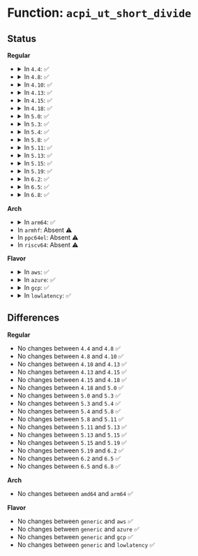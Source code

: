 # Function: <code>acpi_ut_short_divide</code>

## Status
<b>Regular</b>
<ul>
<li>
<details>
<summary>In <code>4.4</code>: ✅</summary>

```c
acpi_status acpi_ut_short_divide(u64 in_dividend, u32 divisor, u64 *out_quotient, u32 *out_remainder);
```

**Collision:** Unique Global

**Inline:** No

**Transformation:** False

**Instances:**

```
In drivers/acpi/acpica/utmath.c (ffffffff814a87a7)
Location: drivers/acpi/acpica/utmath.c:274
Inline: False
Direct callers:
  - drivers/acpi/acpica/exconvrt.c:acpi_ex_convert_to_ascii
  - drivers/acpi/acpica/exoparg1.c:acpi_ex_opcode_1A_1T_1R
  - drivers/acpi/acpica/exutils.c:acpi_ex_integer_to_string
  - drivers/acpi/acpica/exutils.c:acpi_ex_integer_to_string
  - drivers/acpi/acpica/utnonansi.c:acpi_ut_strtoul64
```
**Symbols:**

```
ffffffff814a87a7-ffffffff814a8801: acpi_ut_short_divide (STB_GLOBAL)
```
</details>
</li>
<li>
<details>
<summary>In <code>4.8</code>: ✅</summary>

```c
acpi_status acpi_ut_short_divide(u64 in_dividend, u32 divisor, u64 *out_quotient, u32 *out_remainder);
```

**Collision:** Unique Global

**Inline:** No

**Transformation:** False

**Instances:**

```
In drivers/acpi/acpica/utmath.c (ffffffff814f7a6d)
Location: drivers/acpi/acpica/utmath.c:276
Inline: False
Direct callers:
  - drivers/acpi/acpica/exconvrt.c:acpi_ex_convert_to_ascii
  - drivers/acpi/acpica/exoparg1.c:acpi_ex_opcode_1A_1T_1R
  - drivers/acpi/acpica/exutils.c:acpi_ex_integer_to_string
  - drivers/acpi/acpica/exutils.c:acpi_ex_integer_to_string
  - drivers/acpi/acpica/utnonansi.c:acpi_ut_strtoul64
```
**Symbols:**

```
ffffffff814f7a6d-ffffffff814f7ac7: acpi_ut_short_divide (STB_GLOBAL)
```
</details>
</li>
<li>
<details>
<summary>In <code>4.10</code>: ✅</summary>

```c
acpi_status acpi_ut_short_divide(u64 in_dividend, u32 divisor, u64 *out_quotient, u32 *out_remainder);
```

**Collision:** Unique Global

**Inline:** No

**Transformation:** False

**Instances:**

```
In drivers/acpi/acpica/utmath.c (ffffffff8151a689)
Location: drivers/acpi/acpica/utmath.c:276
Inline: False
Direct callers:
  - drivers/acpi/acpica/exconvrt.c:acpi_ex_convert_to_ascii
  - drivers/acpi/acpica/exoparg1.c:acpi_ex_opcode_1A_1T_1R
  - drivers/acpi/acpica/exutils.c:acpi_ex_integer_to_string
  - drivers/acpi/acpica/exutils.c:acpi_ex_integer_to_string
```
**Symbols:**

```
ffffffff8151a689-ffffffff8151a6e3: acpi_ut_short_divide (STB_GLOBAL)
```
</details>
</li>
<li>
<details>
<summary>In <code>4.13</code>: ✅</summary>

```c
acpi_status acpi_ut_short_divide(u64 in_dividend, u32 divisor, u64 *out_quotient, u32 *out_remainder);
```

**Collision:** Unique Global

**Inline:** No

**Transformation:** False

**Instances:**

```
In drivers/acpi/acpica/utmath.c (ffffffff8152aeb0)
Location: drivers/acpi/acpica/utmath.c:276
Inline: False
Direct callers:
  - drivers/acpi/acpica/exconvrt.c:acpi_ex_convert_to_ascii
  - drivers/acpi/acpica/exoparg1.c:acpi_ex_opcode_1A_1T_1R
  - drivers/acpi/acpica/exutils.c:acpi_ex_integer_to_string
  - drivers/acpi/acpica/exutils.c:acpi_ex_integer_to_string
```
**Symbols:**

```
ffffffff8152aeb0-ffffffff8152af09: acpi_ut_short_divide (STB_GLOBAL)
```
</details>
</li>
<li>
<details>
<summary>In <code>4.15</code>: ✅</summary>

```c
acpi_status acpi_ut_short_divide(u64 in_dividend, u32 divisor, u64 *out_quotient, u32 *out_remainder);
```

**Collision:** Unique Global

**Inline:** No

**Transformation:** False

**Instances:**

```
In drivers/acpi/acpica/utmath.c (ffffffff815845f7)
Location: drivers/acpi/acpica/utmath.c:480
Inline: False
Direct callers:
  - drivers/acpi/acpica/exconvrt.c:acpi_ex_convert_to_ascii
  - drivers/acpi/acpica/exoparg1.c:acpi_ex_opcode_1A_1T_1R
  - drivers/acpi/acpica/exutils.c:acpi_ex_integer_to_string
  - drivers/acpi/acpica/exutils.c:acpi_ex_integer_to_string
  - drivers/acpi/acpica/utstrsuppt.c:acpi_ut_insert_digit
```
**Symbols:**

```
ffffffff815845f7-ffffffff815846c3: acpi_ut_short_divide (STB_GLOBAL)
```
</details>
</li>
<li>
<details>
<summary>In <code>4.18</code>: ✅</summary>

```c
acpi_status acpi_ut_short_divide(u64 in_dividend, u32 divisor, u64 *out_quotient, u32 *out_remainder);
```

**Collision:** Unique Global

**Inline:** No

**Transformation:** False

**Instances:**

```
In drivers/acpi/acpica/utmath.c (ffffffff815bb78b)
Location: drivers/acpi/acpica/utmath.c:444
Inline: False
Direct callers:
  - drivers/acpi/acpica/exconvrt.c:acpi_ex_convert_to_ascii
  - drivers/acpi/acpica/exoparg1.c:acpi_ex_opcode_1A_1T_1R
  - drivers/acpi/acpica/exutils.c:acpi_ex_integer_to_string
  - drivers/acpi/acpica/exutils.c:acpi_ex_integer_to_string
  - drivers/acpi/acpica/utstrsuppt.c:acpi_ut_insert_digit
```
**Symbols:**

```
ffffffff815bb78b-ffffffff815bb857: acpi_ut_short_divide (STB_GLOBAL)
```
</details>
</li>
<li>
<details>
<summary>In <code>5.0</code>: ✅</summary>

```c
acpi_status acpi_ut_short_divide(u64 in_dividend, u32 divisor, u64 *out_quotient, u32 *out_remainder);
```

**Collision:** Unique Global

**Inline:** No

**Transformation:** False

**Instances:**

```
In drivers/acpi/acpica/utmath.c (ffffffff815d4bdd)
Location: drivers/acpi/acpica/utmath.c:444
Inline: False
Direct callers:
  - drivers/acpi/acpica/exconvrt.c:acpi_ex_convert_to_ascii
  - drivers/acpi/acpica/exoparg1.c:acpi_ex_opcode_1A_1T_1R
  - drivers/acpi/acpica/exutils.c:acpi_ex_integer_to_string
  - drivers/acpi/acpica/exutils.c:acpi_ex_integer_to_string
  - drivers/acpi/acpica/utstrsuppt.c:acpi_ut_insert_digit
```
**Symbols:**

```
ffffffff815d4bdd-ffffffff815d4ca9: acpi_ut_short_divide (STB_GLOBAL)
```
</details>
</li>
<li>
<details>
<summary>In <code>5.3</code>: ✅</summary>

```c
acpi_status acpi_ut_short_divide(u64 in_dividend, u32 divisor, u64 *out_quotient, u32 *out_remainder);
```

**Collision:** Unique Global

**Inline:** No

**Transformation:** False

**Instances:**

```
In drivers/acpi/acpica/utmath.c (ffffffff81606559)
Location: drivers/acpi/acpica/utmath.c:444
Inline: False
Direct callers:
  - drivers/acpi/acpica/exconvrt.c:acpi_ex_convert_to_ascii
  - drivers/acpi/acpica/exoparg1.c:acpi_ex_opcode_1A_1T_1R
  - drivers/acpi/acpica/exutils.c:acpi_ex_integer_to_string
  - drivers/acpi/acpica/exutils.c:acpi_ex_integer_to_string
  - drivers/acpi/acpica/utstrsuppt.c:acpi_ut_insert_digit
```
**Symbols:**

```
ffffffff81606559-ffffffff81606625: acpi_ut_short_divide (STB_GLOBAL)
```
</details>
</li>
<li>
<details>
<summary>In <code>5.4</code>: ✅</summary>

```c
acpi_status acpi_ut_short_divide(u64 in_dividend, u32 divisor, u64 *out_quotient, u32 *out_remainder);
```

**Collision:** Unique Global

**Inline:** No

**Transformation:** False

**Instances:**

```
In drivers/acpi/acpica/utmath.c (ffffffff816279f4)
Location: drivers/acpi/acpica/utmath.c:444
Inline: False
Direct callers:
  - drivers/acpi/acpica/exconvrt.c:acpi_ex_convert_to_ascii
  - drivers/acpi/acpica/exoparg1.c:acpi_ex_opcode_1A_1T_1R
  - drivers/acpi/acpica/exutils.c:acpi_ex_integer_to_string
  - drivers/acpi/acpica/exutils.c:acpi_ex_integer_to_string
  - drivers/acpi/acpica/utstrsuppt.c:acpi_ut_insert_digit
```
**Symbols:**

```
ffffffff816279f4-ffffffff81627ac0: acpi_ut_short_divide (STB_GLOBAL)
```
</details>
</li>
<li>
<details>
<summary>In <code>5.8</code>: ✅</summary>

```c
acpi_status acpi_ut_short_divide(u64 in_dividend, u32 divisor, u64 *out_quotient, u32 *out_remainder);
```

**Collision:** Unique Global

**Inline:** No

**Transformation:** False

**Instances:**

```
In drivers/acpi/acpica/utmath.c (ffffffff816d41b3)
Location: drivers/acpi/acpica/utmath.c:444
Inline: False
Direct callers:
  - drivers/acpi/acpica/exconvrt.c:acpi_ex_convert_to_ascii
  - drivers/acpi/acpica/exoparg1.c:acpi_ex_opcode_1A_1T_1R
  - drivers/acpi/acpica/exutils.c:acpi_ex_integer_to_string
  - drivers/acpi/acpica/exutils.c:acpi_ex_integer_to_string
  - drivers/acpi/acpica/utstrsuppt.c:acpi_ut_insert_digit
```
**Symbols:**

```
ffffffff816d41b3-ffffffff816d427f: acpi_ut_short_divide (STB_GLOBAL)
```
</details>
</li>
<li>
<details>
<summary>In <code>5.11</code>: ✅</summary>

```c
acpi_status acpi_ut_short_divide(u64 in_dividend, u32 divisor, u64 *out_quotient, u32 *out_remainder);
```

**Collision:** Unique Global

**Inline:** No

**Transformation:** False

**Instances:**

```
In drivers/acpi/acpica/utmath.c (ffffffff816f2180)
Location: drivers/acpi/acpica/utmath.c:444
Inline: False
Direct callers:
  - drivers/acpi/acpica/exconvrt.c:acpi_ex_convert_to_ascii
  - drivers/acpi/acpica/exoparg1.c:acpi_ex_opcode_1A_1T_1R
  - drivers/acpi/acpica/exutils.c:acpi_ex_integer_to_string
  - drivers/acpi/acpica/exutils.c:acpi_ex_integer_to_string
  - drivers/acpi/acpica/utstrsuppt.c:acpi_ut_insert_digit
```
**Symbols:**

```
ffffffff816f2180-ffffffff816f224c: acpi_ut_short_divide (STB_GLOBAL)
```
</details>
</li>
<li>
<details>
<summary>In <code>5.13</code>: ✅</summary>

```c
acpi_status acpi_ut_short_divide(u64 in_dividend, u32 divisor, u64 *out_quotient, u32 *out_remainder);
```

**Collision:** Unique Global

**Inline:** No

**Transformation:** False

**Instances:**

```
In drivers/acpi/acpica/utmath.c (ffffffff816d4027)
Location: drivers/acpi/acpica/utmath.c:444
Inline: False
Direct callers:
  - drivers/acpi/acpica/exconvrt.c:acpi_ex_convert_to_ascii
  - drivers/acpi/acpica/exoparg1.c:acpi_ex_opcode_1A_1T_1R
  - drivers/acpi/acpica/exutils.c:acpi_ex_integer_to_string
  - drivers/acpi/acpica/exutils.c:acpi_ex_integer_to_string
  - drivers/acpi/acpica/utstrsuppt.c:acpi_ut_insert_digit
```
**Symbols:**

```
ffffffff816d4027-ffffffff816d40f3: acpi_ut_short_divide (STB_GLOBAL)
```
</details>
</li>
<li>
<details>
<summary>In <code>5.15</code>: ✅</summary>

```c
acpi_status acpi_ut_short_divide(u64 in_dividend, u32 divisor, u64 *out_quotient, u32 *out_remainder);
```

**Collision:** Unique Global

**Inline:** No

**Transformation:** False

**Instances:**

```
In drivers/acpi/acpica/utmath.c (ffffffff8174b8fe)
Location: drivers/acpi/acpica/utmath.c:444
Inline: False
Direct callers:
  - drivers/acpi/acpica/exconvrt.c:acpi_ex_convert_to_ascii
  - drivers/acpi/acpica/exoparg1.c:acpi_ex_opcode_1A_1T_1R
  - drivers/acpi/acpica/exutils.c:acpi_ex_integer_to_string
  - drivers/acpi/acpica/exutils.c:acpi_ex_integer_to_string
  - drivers/acpi/acpica/utstrsuppt.c:acpi_ut_insert_digit
```
**Symbols:**

```
ffffffff8174b8fe-ffffffff8174b9ca: acpi_ut_short_divide (STB_GLOBAL)
```
</details>
</li>
<li>
<details>
<summary>In <code>5.19</code>: ✅</summary>

```c
acpi_status acpi_ut_short_divide(u64 in_dividend, u32 divisor, u64 *out_quotient, u32 *out_remainder);
```

**Collision:** Unique Global

**Inline:** No

**Transformation:** False

**Instances:**

```
In drivers/acpi/acpica/utmath.c (ffffffff8187dec4)
Location: drivers/acpi/acpica/utmath.c:444
Inline: False
Direct callers:
  - drivers/acpi/acpica/exconvrt.c:acpi_ex_convert_to_ascii
  - drivers/acpi/acpica/exoparg1.c:acpi_ex_opcode_1A_1T_1R
  - drivers/acpi/acpica/exutils.c:acpi_ex_integer_to_string
  - drivers/acpi/acpica/exutils.c:acpi_ex_integer_to_string
  - drivers/acpi/acpica/utstrsuppt.c:acpi_ut_insert_digit
```
**Symbols:**

```
ffffffff8187dec4-ffffffff8187df9f: acpi_ut_short_divide (STB_GLOBAL)
```
</details>
</li>
<li>
<details>
<summary>In <code>6.2</code>: ✅</summary>

```c
acpi_status acpi_ut_short_divide(u64 in_dividend, u32 divisor, u64 *out_quotient, u32 *out_remainder);
```

**Collision:** Unique Global

**Inline:** No

**Transformation:** False

**Instances:**

```
In drivers/acpi/acpica/utmath.c (ffffffff819c1970)
Location: drivers/acpi/acpica/utmath.c:444
Inline: False
Direct callers:
  - drivers/acpi/acpica/exconvrt.c:acpi_ex_convert_to_ascii
  - drivers/acpi/acpica/exoparg1.c:acpi_ex_opcode_1A_1T_1R
  - drivers/acpi/acpica/exutils.c:acpi_ex_integer_to_string
  - drivers/acpi/acpica/exutils.c:acpi_ex_integer_to_string
  - drivers/acpi/acpica/utstrsuppt.c:acpi_ut_insert_digit
```
**Symbols:**

```
ffffffff819c1970-ffffffff819c1a61: acpi_ut_short_divide (STB_GLOBAL)
```
</details>
</li>
<li>
<details>
<summary>In <code>6.5</code>: ✅</summary>

```c
acpi_status acpi_ut_short_divide(u64 in_dividend, u32 divisor, u64 *out_quotient, u32 *out_remainder);
```

**Collision:** Unique Global

**Inline:** No

**Transformation:** False

**Instances:**

```
In drivers/acpi/acpica/utmath.c (ffffffff81a08cc0)
Location: drivers/acpi/acpica/utmath.c:444
Inline: False
Direct callers:
  - drivers/acpi/acpica/exconvrt.c:acpi_ex_convert_to_ascii
  - drivers/acpi/acpica/exoparg1.c:acpi_ex_opcode_1A_1T_1R
  - drivers/acpi/acpica/exutils.c:acpi_ex_integer_to_string
  - drivers/acpi/acpica/exutils.c:acpi_ex_integer_to_string
  - drivers/acpi/acpica/utstrsuppt.c:acpi_ut_insert_digit
```
**Symbols:**

```
ffffffff81a08cc0-ffffffff81a08db1: acpi_ut_short_divide (STB_GLOBAL)
```
</details>
</li>
<li>
<details>
<summary>In <code>6.8</code>: ✅</summary>

```c
acpi_status acpi_ut_short_divide(u64 in_dividend, u32 divisor, u64 *out_quotient, u32 *out_remainder);
```

**Collision:** Unique Global

**Inline:** No

**Transformation:** False

**Instances:**

```
In drivers/acpi/acpica/utmath.c (ffffffff81a53bd0)
Location: drivers/acpi/acpica/utmath.c:444
Inline: False
Direct callers:
  - drivers/acpi/acpica/exconvrt.c:acpi_ex_convert_to_ascii
  - drivers/acpi/acpica/exoparg1.c:acpi_ex_opcode_1A_1T_1R
  - drivers/acpi/acpica/exutils.c:acpi_ex_integer_to_string
  - drivers/acpi/acpica/exutils.c:acpi_ex_integer_to_string
  - drivers/acpi/acpica/utstrsuppt.c:acpi_ut_insert_digit
```
**Symbols:**

```
ffffffff81a53bd0-ffffffff81a53cc1: acpi_ut_short_divide (STB_GLOBAL)
```
</details>
</li>
</ul>
<b>Arch</b>
<ul>
<li>
<details>
<summary>In <code>arm64</code>: ✅</summary>

```c
acpi_status acpi_ut_short_divide(u64 in_dividend, u32 divisor, u64 *out_quotient, u32 *out_remainder);
```

**Collision:** Unique Global

**Inline:** No

**Transformation:** False

**Instances:**

```
In drivers/acpi/acpica/utmath.c (ffff80001079cb18)
Location: drivers/acpi/acpica/utmath.c:444
Inline: False
Direct callers:
  - drivers/acpi/acpica/exconvrt.c:acpi_ex_convert_to_ascii
  - drivers/acpi/acpica/exoparg1.c:acpi_ex_opcode_1A_1T_1R
  - drivers/acpi/acpica/exutils.c:acpi_ex_integer_to_string
  - drivers/acpi/acpica/exutils.c:acpi_ex_integer_to_string
  - drivers/acpi/acpica/utstrsuppt.c:acpi_ut_insert_digit
```
**Symbols:**

```
ffff80001079cb18-ffff80001079cb98: acpi_ut_short_divide (STB_GLOBAL)
```
</details>
</li>
<li>
In <code>armhf</code>: Absent ⚠️
</li>
<li>
In <code>ppc64el</code>: Absent ⚠️
</li>
<li>
In <code>riscv64</code>: Absent ⚠️
</li>
</ul>
<b>Flavor</b>
<ul>
<li>
<details>
<summary>In <code>aws</code>: ✅</summary>

```c
acpi_status acpi_ut_short_divide(u64 in_dividend, u32 divisor, u64 *out_quotient, u32 *out_remainder);
```

**Collision:** Unique Global

**Inline:** No

**Transformation:** False

**Instances:**

```
In drivers/acpi/acpica/utmath.c (ffffffff815ffc3a)
Location: drivers/acpi/acpica/utmath.c:444
Inline: False
Direct callers:
  - drivers/acpi/acpica/exconvrt.c:acpi_ex_convert_to_ascii
  - drivers/acpi/acpica/exoparg1.c:acpi_ex_opcode_1A_1T_1R
  - drivers/acpi/acpica/exutils.c:acpi_ex_integer_to_string
  - drivers/acpi/acpica/exutils.c:acpi_ex_integer_to_string
  - drivers/acpi/acpica/utstrsuppt.c:acpi_ut_insert_digit
```
**Symbols:**

```
ffffffff815ffc3a-ffffffff815ffc93: acpi_ut_short_divide (STB_GLOBAL)
```
</details>
</li>
<li>
<details>
<summary>In <code>azure</code>: ✅</summary>

```c
acpi_status acpi_ut_short_divide(u64 in_dividend, u32 divisor, u64 *out_quotient, u32 *out_remainder);
```

**Collision:** Unique Global

**Inline:** No

**Transformation:** False

**Instances:**

```
In drivers/acpi/acpica/utmath.c (ffffffff815eb127)
Location: drivers/acpi/acpica/utmath.c:444
Inline: False
Direct callers:
  - drivers/acpi/acpica/exconvrt.c:acpi_ex_convert_to_ascii
  - drivers/acpi/acpica/exoparg1.c:acpi_ex_opcode_1A_1T_1R
  - drivers/acpi/acpica/exutils.c:acpi_ex_integer_to_string
  - drivers/acpi/acpica/exutils.c:acpi_ex_integer_to_string
  - drivers/acpi/acpica/utstrsuppt.c:acpi_ut_insert_digit
```
**Symbols:**

```
ffffffff815eb127-ffffffff815eb180: acpi_ut_short_divide (STB_GLOBAL)
```
</details>
</li>
<li>
<details>
<summary>In <code>gcp</code>: ✅</summary>

```c
acpi_status acpi_ut_short_divide(u64 in_dividend, u32 divisor, u64 *out_quotient, u32 *out_remainder);
```

**Collision:** Unique Global

**Inline:** No

**Transformation:** False

**Instances:**

```
In drivers/acpi/acpica/utmath.c (ffffffff8161bcd4)
Location: drivers/acpi/acpica/utmath.c:444
Inline: False
Direct callers:
  - drivers/acpi/acpica/exconvrt.c:acpi_ex_convert_to_ascii
  - drivers/acpi/acpica/exoparg1.c:acpi_ex_opcode_1A_1T_1R
  - drivers/acpi/acpica/exutils.c:acpi_ex_integer_to_string
  - drivers/acpi/acpica/exutils.c:acpi_ex_integer_to_string
  - drivers/acpi/acpica/utstrsuppt.c:acpi_ut_insert_digit
```
**Symbols:**

```
ffffffff8161bcd4-ffffffff8161bda0: acpi_ut_short_divide (STB_GLOBAL)
```
</details>
</li>
<li>
<details>
<summary>In <code>lowlatency</code>: ✅</summary>

```c
acpi_status acpi_ut_short_divide(u64 in_dividend, u32 divisor, u64 *out_quotient, u32 *out_remainder);
```

**Collision:** Unique Global

**Inline:** No

**Transformation:** False

**Instances:**

```
In drivers/acpi/acpica/utmath.c (ffffffff81635b84)
Location: drivers/acpi/acpica/utmath.c:444
Inline: False
Direct callers:
  - drivers/acpi/acpica/exconvrt.c:acpi_ex_convert_to_ascii
  - drivers/acpi/acpica/exoparg1.c:acpi_ex_opcode_1A_1T_1R
  - drivers/acpi/acpica/exutils.c:acpi_ex_integer_to_string
  - drivers/acpi/acpica/exutils.c:acpi_ex_integer_to_string
  - drivers/acpi/acpica/utstrsuppt.c:acpi_ut_insert_digit
```
**Symbols:**

```
ffffffff81635b84-ffffffff81635c50: acpi_ut_short_divide (STB_GLOBAL)
```
</details>
</li>
</ul>

## Differences
<b>Regular</b>
<ul>
<li>
No changes between <code>4.4</code> and <code>4.8</code> ✅
</li>
<li>
No changes between <code>4.8</code> and <code>4.10</code> ✅
</li>
<li>
No changes between <code>4.10</code> and <code>4.13</code> ✅
</li>
<li>
No changes between <code>4.13</code> and <code>4.15</code> ✅
</li>
<li>
No changes between <code>4.15</code> and <code>4.18</code> ✅
</li>
<li>
No changes between <code>4.18</code> and <code>5.0</code> ✅
</li>
<li>
No changes between <code>5.0</code> and <code>5.3</code> ✅
</li>
<li>
No changes between <code>5.3</code> and <code>5.4</code> ✅
</li>
<li>
No changes between <code>5.4</code> and <code>5.8</code> ✅
</li>
<li>
No changes between <code>5.8</code> and <code>5.11</code> ✅
</li>
<li>
No changes between <code>5.11</code> and <code>5.13</code> ✅
</li>
<li>
No changes between <code>5.13</code> and <code>5.15</code> ✅
</li>
<li>
No changes between <code>5.15</code> and <code>5.19</code> ✅
</li>
<li>
No changes between <code>5.19</code> and <code>6.2</code> ✅
</li>
<li>
No changes between <code>6.2</code> and <code>6.5</code> ✅
</li>
<li>
No changes between <code>6.5</code> and <code>6.8</code> ✅
</li>
</ul>
<b>Arch</b>
<ul>
<li>
No changes between <code>amd64</code> and <code>arm64</code> ✅
</li>
</ul>
<b>Flavor</b>
<ul>
<li>
No changes between <code>generic</code> and <code>aws</code> ✅
</li>
<li>
No changes between <code>generic</code> and <code>azure</code> ✅
</li>
<li>
No changes between <code>generic</code> and <code>gcp</code> ✅
</li>
<li>
No changes between <code>generic</code> and <code>lowlatency</code> ✅
</li>
</ul>
